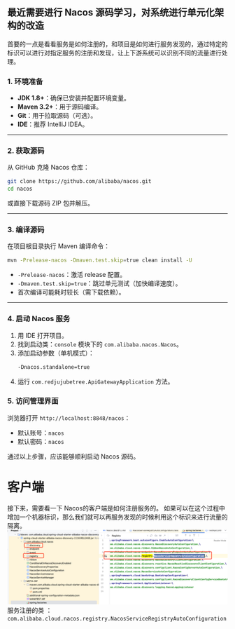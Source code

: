 最近需要进行 Nacos 源码学习，对系统进行单元化架构的改造
---

首要的一点是看看服务是如何注册的，和项目是如何进行服务发现的，通过特定的标识可以进行对指定服务的注册和发现，让上下游系统可以识别不同的流量进行处理。

### **1. 环境准备**
- **JDK 1.8+**：确保已安装并配置环境变量。
- **Maven 3.2+**：用于源码编译。
- **Git**：用于拉取源码（可选）。
- **IDE**：推荐 IntelliJ IDEA。
---

### **2. 获取源码**
从 GitHub 克隆 Nacos 仓库：
```bash
git clone https://github.com/alibaba/nacos.git
cd nacos
```
或直接下载源码 ZIP 包并解压。

---

### **3. 编译源码**
在项目根目录执行 Maven 编译命令：
```bash
mvn -Prelease-nacos -Dmaven.test.skip=true clean install -U
```
- `-Prelease-nacos`：激活 release 配置。
- `-Dmaven.test.skip=true`：跳过单元测试（加快编译速度）。
- 首次编译可能耗时较长（需下载依赖）。

---

### **4. 启动 Nacos 服务**

1. 用 IDE 打开项目。
2. 找到启动类：`console` 模块下的 `com.alibaba.nacos.Nacos`。
3. 添加启动参数（单机模式）：
   ```bash
   -Dnacos.standalone=true
   ```
4. 运行 `com.redjujubetree.ApiGatewayApplication` 方法。


### **5. 访问管理界面**
浏览器打开 `http://localhost:8848/nacos`：
- 默认账号：`nacos`
- 默认密码：`nacos`

通过以上步骤，应该能够顺利启动 Nacos 源码。

# 客户端

接下来，需要看一下 Nacos的客户端是如何注册服务的。
如果可以在这个过程中增加一个机器标识，那么我们就可以再服务发现的时候利用这个标识来进行流量的隔离。
![img.png](img.png)
服务注册的类 ：`com.alibaba.cloud.nacos.registry.NacosServiceRegistryAutoConfiguration`